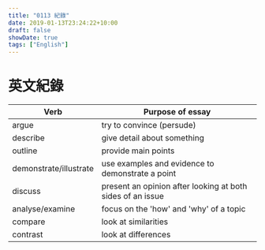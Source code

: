 ```yaml
---
title: "0113 紀錄"
date: 2019-01-13T23:24:22+10:00
draft: false
showDate: true
tags: ["English"]
---
```


# 英文紀錄
<!--more-->

| Verb                   | Purpose of essay                                           |
| ---------------------- | ---------------------------------------------------------- |
| argue                  | try to convince (persude)                                  |
| describe               | give detail about something                                |
| outline                | provide main points                                        |
| demonstrate/illustrate | use examples and evidence to demonstrate a point           |
| discuss                | present an opinion after looking at both sides of an issue |
| analyse/examine        | focus on the 'how' and 'why' of a topic                    |
| compare                | look at similarities                                       |
| contrast               | look at differences                                        |